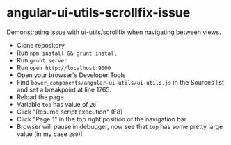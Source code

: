 angular-ui-utils-scrollfix-issue
================================

Demonstrating issue with ui-utils/scrollfix when navigating between views.

- Clone repository
- Run ```npm install && grunt install```
- Run ```grunt server```
- Run ```open http://localhost:9000```
- Open your browser's Developer Tools
- Find ```bower_components/angular-ui-utils/ui-utils.js``` in the Sources list and set a breakpoint at line 1765.
- Reload the page
- Variable ```top``` has value of ```20```
- Click "Resume script execution" (F8)
- Click "Page 1" in the top right position of the navigation bar.
- Browser will pause in debugger, now see that ```top``` has some pretty large value (in my case ```280```)!
